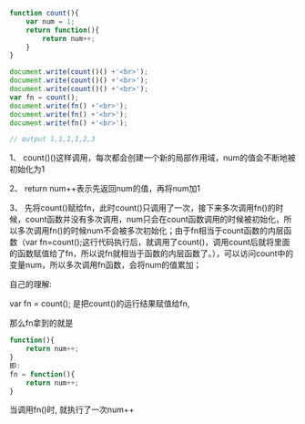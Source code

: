 ```javascript
function count(){
    var num = 1;
    return function(){
        return num++;
    }
}

document.write(count()() +'<br>');
document.write(count()() +'<br>');
document.write(count()() +'<br>');
var fn = count();
document.write(fn() +'<br>');
document.write(fn() +'<br>');
document.write(fn() +'<br>');

// output 1,1,1,1,2,3
```

1、 count()()这样调用，每次都会创建一个新的局部作用域，num的值会不断地被初始化为1

2、 return num++表示先返回num的值，再将num加1

3、 先将count()赋给fn，此时count()只调用了一次，接下来多次调用fn()的时候，count函数并没有多次调用，num只会在count函数调用的时候被初始化，所以多次调用fn()的时候num不会被多次初始化；由于fn相当于count函数的内层函数（var fn=count();这行代码执行后，就调用了count()，调用count后就将里面的函数赋值给了fn，所以说fn就相当于函数的内层函数了。），可以访问count中的变量num，所以多次调用fn函数，会将num的值累加；

自己的理解:

var fn = count();  是把count()的运行结果赋值给fn,

那么fn拿到的就是
```javascript
function(){
	return num++;
}
即:
fn = function(){
	return num++;
}
```

当调用fn()时, 就执行了一次num++
